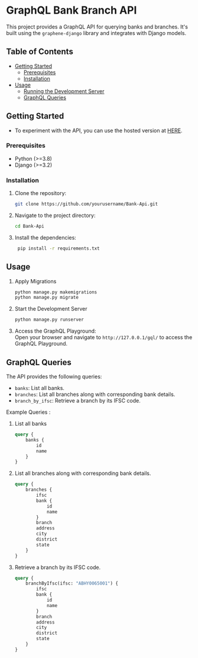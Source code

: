 # GraphQL Bank Branch API

This project provides a GraphQL API for querying banks and branches. It's built using the `graphene-django` library and integrates with Django models.

## Table of Contents

- [Getting Started](#getting-started)
  - [Prerequisites](#prerequisites)
  - [Installation](#installation)
- [Usage](#usage)
  - [Running the Development Server](#running-the-development-server)
  - [GraphQL Queries](#graphql-queries)

## Getting Started

- To experiment with the API, you can use the hosted version at [HERE](https://web-production-cb4e.up.railway.app/gql).

### Prerequisites

- Python (>=3.8)
- Django (>=3.2)

### Installation

1. Clone the repository:

   ```sh
   git clone https://github.com/yourusername/Bank-Api.git
   ```
2. Navigate to the project directory:
   ```sh
   cd Bank-Api
   ```
3. Install the dependencies:
   ```sh
    pip install -r requirements.txt
    ```
## Usage
1. Apply Migrations 
    ```sh
    python manage.py makemigrations
    python manage.py migrate
    ```
2. Start the Development Server
    ```sh
    python manage.py runserver
    ```
3. Access the GraphQL Playground: <br>
Open your browser and navigate to `http://127.0.0.1/gql/` to access the GraphQL Playground.

## GraphQL Queries
The API provides the following queries:

- `banks`: List all banks.
- `branches`: List all branches along with corresponding bank details.
- `branch_by_ifsc`: Retrieve a branch by its IFSC code.

Example Queries :
1. List all banks
    ```graphql
    query {
        banks {
            id
            name
        }
    }
    ```
2. List all branches along with corresponding bank details.
    ```graphql
    query {
        branches {
            ifsc
            bank {
                id
                name
            }
            branch
            address
            city
            district
            state
        }
    }
    ```
3. Retrieve a branch by its IFSC code.
    ```graphql
    query {
        branchByIfsc(ifsc: "ABHY0065001") {
            ifsc
            bank {
                id
                name
            }
            branch
            address
            city
            district
            state
        }
    }
    ```


